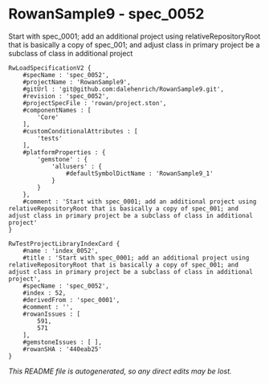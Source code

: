 # RowanSample9 - spec_0052
Start with spec_0001; add an additional project using relativeRepositoryRoot that is basically a copy of spec_001; and adjust class in primary project be a subclass of class in additional project
```
RwLoadSpecificationV2 {
	#specName : 'spec_0052',
	#projectName : 'RowanSample9',
	#gitUrl : 'git@github.com:dalehenrich/RowanSample9.git',
	#revision : 'spec_0052',
	#projectSpecFile : 'rowan/project.ston',
	#componentNames : [
		'Core'
	],
	#customConditionalAttributes : [
		'tests'
	],
	#platformProperties : {
		'gemstone' : {
			'allusers' : {
				#defaultSymbolDictName : 'RowanSample9_1'
			}
		}
	},
	#comment : 'Start with spec_0001; add an additional project using relativeRepositoryRoot that is basically a copy of spec_001; and adjust class in primary project be a subclass of class in additional project'
}

RwTestProjectLibraryIndexCard {
	#name : 'index_0052',
	#title : 'Start with spec_0001; add an additional project using relativeRepositoryRoot that is basically a copy of spec_001; and adjust class in primary project be a subclass of class in additional project',
	#specName : 'spec_0052',
	#index : 52,
	#derivedFrom : 'spec_0001',
	#comment : '',
	#rowanIssues : [
		591,
		571
	],
	#gemstoneIssues : [ ],
	#rowanSHA : '440eab25'
}
```

*This README file is autogenerated, so any direct edits may be lost.*
